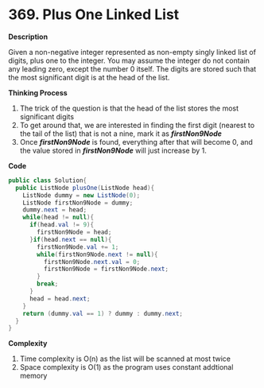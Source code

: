 # 369. Plus One Linked List

**Description**

Given a non-negative integer represented as non-empty singly linked list of digits, plus one to the integer. You may assume the integer do not contain any leading zero, except the number 0 itself. The digits are stored such that the most significant digit is at the head of the list. 

**Thinking Process**

1. The trick of the question is that the head of the list stores the most significant digits
2. To get around that, we are interested in finding the first digit (nearest to the tail of the list) that is not a nine, mark it as ***firstNon9Node***
3. Once ***firstNon9Node*** is found, everything after that will become 0, and the value stored in  ***firstNon9Node*** will just increase by 1. 

**Code**

```java
public class Solution{
  public ListNode plusOne(ListNode head){
    ListNode dummy = new ListNode(0);
    ListNode firstNon9Node = dummy;
    dummy.next = head;
    while(head != null){
      if(head.val != 9){
        firstNon9Node = head;
      }if(head.next == null){
        firstNon9Node.val += 1;
        while(firstNon9Node.next != null){
          firstNon9Node.next.val = 0;
          firstNon9Node = firstNon9Node.next;
        }
        break;
      }
      head = head.next;
    }
    return (dummy.val == 1) ? dummy : dummy.next;
  }
}
```

**Complexity**

1. Time complexity is O(n) as the list will be scanned at most twice
2. Space complexity is O(1) as the program uses constant addtional memory